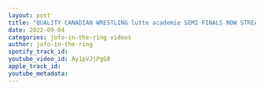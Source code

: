 ```yaml
---
layout: post
title: "QUALITY CANADIAN WRESTLING lutte academie SEMI FINALS NOW STREAMING"
date: 2022-09-04
categories: jofo-in-the-ring videos
author: jofo-in-the-ring
spotify_track_id: 
youtube_video_id: Ay1pVJjPgG0
apple_track_id: 
youtube_metadata: 
---
```

